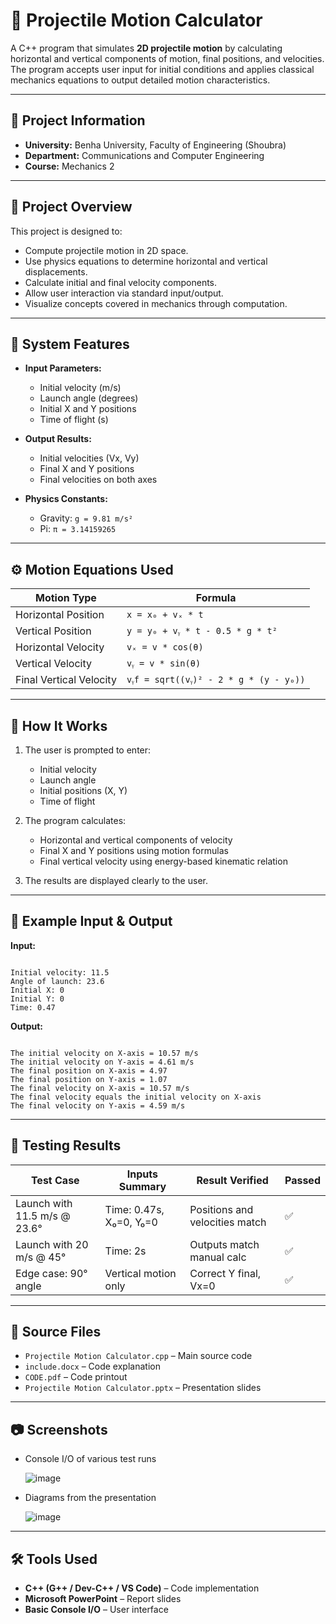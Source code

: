 # 🎯 Projectile Motion Calculator

A C++ program that simulates **2D projectile motion** by calculating horizontal and vertical components of motion, final positions, and velocities. The program accepts user input for initial conditions and applies classical mechanics equations to output detailed motion characteristics.

---

## 🏫 Project Information

* **University:** Benha University, Faculty of Engineering (Shoubra)  
* **Department:** Communications and Computer Engineering  
* **Course:** Mechanics 2  

---

## 📌 Project Overview

This project is designed to:

* Compute projectile motion in 2D space.
* Use physics equations to determine horizontal and vertical displacements.
* Calculate initial and final velocity components.
* Allow user interaction via standard input/output.
* Visualize concepts covered in mechanics through computation.

---

## 🧠 System Features

* **Input Parameters:**
  - Initial velocity (m/s)
  - Launch angle (degrees)
  - Initial X and Y positions
  - Time of flight (s)

* **Output Results:**
  - Initial velocities (Vx, Vy)
  - Final X and Y positions
  - Final velocities on both axes

* **Physics Constants:**
  - Gravity: `g = 9.81 m/s²`
  - Pi: `π = 3.14159265`

---

## ⚙️ Motion Equations Used

| Motion Type | Formula |
|-------------|---------|
| Horizontal Position | `x = x₀ + vₓ * t` |
| Vertical Position   | `y = y₀ + vᵧ * t - 0.5 * g * t²` |
| Horizontal Velocity | `vₓ = v * cos(θ)` |
| Vertical Velocity   | `vᵧ = v * sin(θ)` |
| Final Vertical Velocity | `vᵧf = sqrt((vᵧ)² - 2 * g * (y - y₀))` |

---

## 🧾 How It Works

1. The user is prompted to enter:
   - Initial velocity
   - Launch angle
   - Initial positions (X, Y)
   - Time of flight

2. The program calculates:
   - Horizontal and vertical components of velocity
   - Final X and Y positions using motion formulas
   - Final vertical velocity using energy-based kinematic relation

3. The results are displayed clearly to the user.

---

## 📐 Example Input & Output

**Input:**

```

Initial velocity: 11.5
Angle of launch: 23.6
Initial X: 0
Initial Y: 0
Time: 0.47

```

**Output:**

```

The initial velocity on X-axis = 10.57 m/s
The initial velocity on Y-axis = 4.61 m/s
The final position on X-axis = 4.97
The final position on Y-axis = 1.07
The final velocity on X-axis = 10.57 m/s
The final velocity equals the initial velocity on X-axis
The final velocity on Y-axis = 4.59 m/s

```

---

## 🧪 Testing Results

| Test Case | Inputs Summary | Result Verified | Passed |
|-----------|----------------|-----------------|--------|
| Launch with 11.5 m/s @ 23.6° | Time: 0.47s, X₀=0, Y₀=0 | Positions and velocities match | ✅ |
| Launch with 20 m/s @ 45° | Time: 2s | Outputs match manual calc | ✅ |
| Edge case: 90° angle | Vertical motion only | Correct Y final, Vx=0 | ✅ |

---

## 💾 Source Files

* `Projectile Motion Calculator.cpp` – Main source code  
* `include.docx` – Code explanation  
* `CODE.pdf` – Code printout  
* `Projectile Motion Calculator.pptx` – Presentation slides

---

## 📷 Screenshots

* Console I/O of various test runs

  ![image](https://github.com/user-attachments/assets/e7bf66a7-c0ed-4805-8ad0-5cbc73e6859b)
* Diagrams from the presentation

  ![image](https://github.com/user-attachments/assets/660bfe35-ab90-4527-bc90-7cf3eb935682)

---

## 🛠 Tools Used

* **C++ (G++ / Dev-C++ / VS Code)** – Code implementation  
* **Microsoft PowerPoint** – Report slides  
* **Basic Console I/O** – User interface

